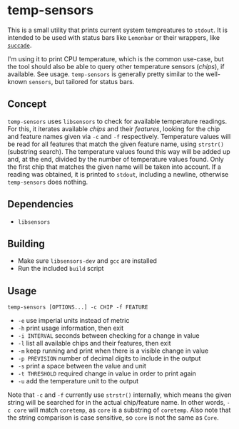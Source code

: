 # temp-sensors

This is a small utility that prints current system tempreatures to `stdout`.
It is intended to be used with status bars like `Lemonbar` or their wrappers, 
like [`succade`](https://github.com/domsson/succade).

I'm using it to print CPU temperature, which is the common use-case, but the 
tool should also be able to query other temperature sensors (_chips_), if 
available. See usage. `temp-sensors` is generally pretty similar to the 
well-known `sensors`, but tailored for status bars.

## Concept 

`temp-sensors` uses `libsensors` to check for available temperature readings. 
For this, it iterates available _chips_ and their _features_, looking for 
the chip and feature names given via `-c` and `-f` respectively. Temperature 
values will be read for all features that match the given feature name, using 
`strstr()` (substring search). The temperature values found this way will be 
added up and, at the end, divided by the number of temperature values found. 
Only the first chip that matches the given name will be taken into account. 
If a reading was obtained, it is printed to `stdout`, including a newline,
otherwise `temp-sensors` does nothing.

## Dependencies

- `libsensors`

## Building

- Make sure `libsensors-dev` and `gcc` are installed
- Run the included `build` script

## Usage

    temp-sensors [OPTIONS...] -c CHIP -f FEATURE

- `-e` use imperial units instead of metric
- `-h` print usage information, then exit
- `-i INTERVAL` seconds between checking for a change in value
- `-l` list all available chips and their features, then exit
- `-m` keep running and print when there is a visible change in value
- `-p PREVISION` number of decimal digits to include in the output
- `-s` print a space between the value and unit
- `-t THRESHOLD` required change in value in order to print again
- `-u` add the temperature unit to the output

Note that `-c` and `-f` currently use `strstr()` internally, which means the given string will be searched for in the actual chip/feature name. In other words, `-c core` will match `coretemp`, as `core` is a substring of `coretemp`. Also note that the string comparison is case sensitive, so `core` is not the same as `Core`.

